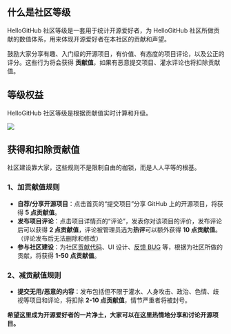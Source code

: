 ## 什么是社区等级

HelloGitHub 社区等级是一套用于统计开源爱好者，为 HelloGitHub 社区所做贡献的数值体系，用来体现开源爱好者在本社区的贡献和声望。

鼓励大家分享有趣、入门级的开源项目，有价值、有态度的项目评论，以及公正的评分。这些行为将会获得 **贡献值**，如果有恶意提交项目、灌水评论也将扣除贡献值。

## 等级权益

HelloGitHub 社区等级是根据贡献值实时计算和升级。

![](https://img.hellogithub.com/article/lcwa8rGSYoX0JAW_1731061719.png)

## 获得和扣除贡献值

社区建设靠大家，这些规则不是限制自由的枷锁，而是人人平等的根基。

### 1、加贡献值规则

- **自荐/分享开源项目**：点击首页的“提交项目”分享 GitHub 上的开源项目，将获得 **5 点贡献值**。
- **发布项目评论**：点击项目详情页的“评论”，发表你对该项目的评价，发布评论后可以获得 **2 点贡献值**，评论被管理员选为**热评**可以额外获得 **10 点贡献值**。（评论发布后无法删除和修改）
- **参与社区建设**：为社区[贡献代码](https://github.com/HelloGitHub-Team/geese)、UI 设计、[反馈 BUG](https://hellogithub.yuque.com/forms/share/d268c0c0-283f-482a-9ac8-939aa8027dfb) 等，根据为社区所做的贡献，将获得 **1-50 点贡献值**。

### 2、减贡献值规则

- **提交无用/恶意的内容**：发布包括但不限于灌水、人身攻击、政治、色情、歧视等项目和评论，将扣除 **2-10 点贡献值**，情节严重者将被封号。

**希望这里成为开源爱好者的一片净土，大家可以在这里热情地分享和讨论开源项目。**
